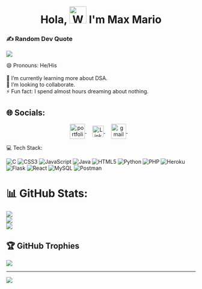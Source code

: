 <h1 align="center"> Hola, <img src="https://raw.githubusercontent.com/nixin72/nixin72/master/wave.gif" 
         alt="Waving hand animated gif"
         height="45"
         width="45" /> I'm Max Mario</h1>
         
<!-- # 💫 About Me: -->
### ✍️ Random Dev Quote
![](https://quotes-github-readme.vercel.app/api?type=horizontal&theme=radical)



😄 Pronouns: He/His<br><br>🌱 I’m currently learning more about DSA.<br>👯 I’m looking to collaborate.<br>⚡ Fun fact: I spend almost hours dreaming about nothing.


## 🌐 Socials:
<p align="center">
<a href="https://stormshadows.github.io/" target="blank">
  <img align="center" alt="portfolio" src="https://img.icons8.com/fluent/48/000000/resume-website.png" width="40px" height="40px"/>
  </a>&nbsp; &nbsp;

 <a href="https://www.linkedin.com/in/max--mario//" target="blank">
 <img align="center" alt="Linkedin" width="30px" src="https://www.vectorlogo.zone/logos/linkedin/linkedin-icon.svg" />
 </a>&nbsp; &nbsp;
<!-- [![LinkedIn](https://img.shields.io/badge/LinkedIn-%230077B5.svg?logo=linkedin&logoColor=white)](https://linkedin.com/in/max--mario/)  -->
 <a href="mailto:maxmario2001@gmail.com" target="blank">
  <img align="center" alt="gmail" src="https://img.icons8.com/fluent/48/000000/gmail.png" width="40px"/>
 </a>&nbsp; &nbsp;
 </p

# 💻 Tech Stack:
![C](https://img.shields.io/badge/c-%2300599C.svg?style=for-the-badge&logo=c&logoColor=white) ![CSS3](https://img.shields.io/badge/css3-%231572B6.svg?style=for-the-badge&logo=css3&logoColor=white) ![JavaScript](https://img.shields.io/badge/javascript-%23323330.svg?style=for-the-badge&logo=javascript&logoColor=%23F7DF1E) ![Java](https://img.shields.io/badge/java-%23ED8B00.svg?style=for-the-badge&logo=java&logoColor=white) ![HTML5](https://img.shields.io/badge/html5-%23E34F26.svg?style=for-the-badge&logo=html5&logoColor=white) ![Python](https://img.shields.io/badge/python-3670A0?style=for-the-badge&logo=python&logoColor=ffdd54) ![PHP](https://img.shields.io/badge/php-%23777BB4.svg?style=for-the-badge&logo=php&logoColor=white) ![Heroku](https://img.shields.io/badge/heroku-%23430098.svg?style=for-the-badge&logo=heroku&logoColor=white) ![Flask](https://img.shields.io/badge/flask-%23000.svg?style=for-the-badge&logo=flask&logoColor=white) ![React](https://img.shields.io/badge/react-%2320232a.svg?style=for-the-badge&logo=react&logoColor=%2361DAFB) ![MySQL](https://img.shields.io/badge/mysql-%2300f.svg?style=for-the-badge&logo=mysql&logoColor=white) ![Postman](https://img.shields.io/badge/Postman-FF6C37?style=for-the-badge&logo=postman&logoColor=white)
# 📊 GitHub Stats:
![](https://github-readme-stats.vercel.app/api?username=Stormshadows&theme=dark&hide_border=false&include_all_commits=false&count_private=false)<br/>
![](https://github-readme-streak-stats.herokuapp.com/?user=Stormshadows&theme=dark&hide_border=false)<br/>
![](https://github-readme-stats.vercel.app/api/top-langs/?username=Stormshadows&theme=dark&hide_border=false&include_all_commits=false&count_private=false&layout=compact)

## 🏆 GitHub Trophies
![](https://github-profile-trophy.vercel.app/?username=Stormshadows&theme=onedark&no-frame=false&no-bg=false&margin-w=4)




---
[![](https://visitcount.itsvg.in/api?id=Stormshadows&label=Profile%20Views&pretty=true)](https://visitcount.itsvg.in)


